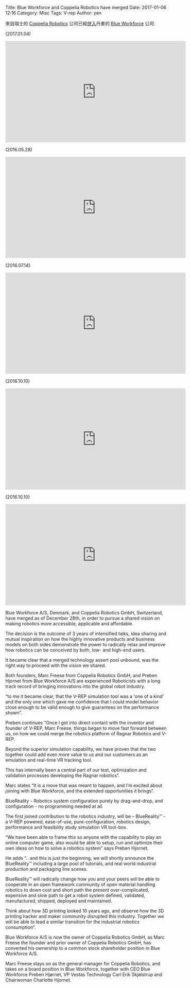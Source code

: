 Title: Blue Workforce and Coppelia Robotics  have merged
Date: 2017-01-06 12:16
Category: Misc
Tags: V-rep
Author: yen

來自瑞士的 <a href="http://www.coppeliarobotics.com/">Coppelia Robotics</a> 公司已經<a href="http://blueworkforce.com/uncategorized/merger-blue-workforce-acquired-coppelia-robotics-the-v-rep-company/">併入</a>丹麥的 <a href="http://blueworkforce.com/">Blue Workforce</a> 公司.

<!-- PELICAN_END_SUMMARY -->

(2017.01.04)<br />
<iframe width="560" height="315" src="https://www.youtube.com/embed/ERD9QlouPLI" frameborder="0" allowfullscreen></iframe><br />

(2016.05.28)<br />
<iframe width="560" height="315" src="https://www.youtube.com/embed/SM2t3wzk0ho" frameborder="0" allowfullscreen></iframe><br />

(2016.07.14)<br />
<iframe width="560" height="315" src="https://www.youtube.com/embed/JxmNZSpmrk4" frameborder="0" allowfullscreen></iframe><br />

(2016.10.10)<br />
<iframe width="560" height="315" src="https://www.youtube.com/embed/4NWXmyGwgpg" frameborder="0" allowfullscreen></iframe><br />

(2016.10.10)<br />
<iframe width="560" height="315" src="https://www.youtube.com/embed/0oOzyDPecAs" frameborder="0" allowfullscreen></iframe><br />

Blue Workforce A/S, Denmark, and Coppelia Robotics GmbH, Switzerland, have merged as of December 28th, in order to pursue a shared vision on making robotics more accessible, applicable and affordable. 

The decision is the outcome of 3 years of intensified talks, idea sharing and mutual inspiration on how the highly innovative products and business models on both sides demonstrate the power to radically relax and improve how robotics can be conceived by both, low- and high-end users. 

It became clear that a merged technology assert pool unbound, was the right way to proceed with the vision we shared. 

Both founders, Marc Freese from Coppelia Robotics GmbH, and Preben Hjornet from Blue Workforce A/S are experienced Roboticists with a long track record of bringing innovations into the global robot industry. 

“to me it became clear, that the V-REP simulation tool was a 'one of a kind' and the only one which gave me confidence that I could model behavior close enough to be valid enough to give guarantees on the performance shown”. 

Preben continues “Once I got into direct contact with the inventor and founder of V-REP, Marc Freese, things began to move fast forward between us, on how we could merge the robotics platform of Ragnar Robotics and V-REP. 

Beyond the superior simulation capability, we have proven that the two together could add even more value to us and our customers as an emulation and real-time VR tracking tool. 

This has internally been a central part of our test, optimization and validation processes developing the Ragnar robotics”. 

Marc states “It is a move that was meant to happen, and I’m excited about joining with Blue Workforce, and the extended opportunities it brings“.

BlueReality - Robotics system configuration purely by drag-and-drop, and configuration - no programming needed at all.

The first joined contribution to the robotics industry, will be – BlueReality™ - a V-REP powered, ease-of-use, pure-configuration, robotics design, performance and feasibility study simulation VR tool-box. 

“We have been able to frame this so anyone with the capability to play an online computer game, also would be able to setup, run and optimize their own ideas on how to solve a robotics system” says Preben Hjornet. 

He adds “.. and this is just the beginning, we will shortly announce the BlueReality™ including a large pool of tutorials, and real world industrial production and packaging line scenes. 

BlueReality™ will radically change how you and your peers will be able to cooperate in an open framework community of open material handling robotics to down cost and short path the present over-complicated, expensive and slow path to get a robot system defined, validated, manufactured, shipped, deployed and maintained. 

Think about how 3D printing looked 10 years ago, and observe how the 3D printing hacker and maker community disrupted this industry. Together we will be able to lead a similar transition for the industrial robotics consumption”.


Blue Workforce A/S is now the owner of Coppelia Robotics GmbH, as Marc Freese the founder and prior owner of Coppelia Robotics GmbH, has converted his ownership to a common stock shareholder position in Blue Workforce A/S. 

Marc Freese stays on as the general manager for Coppelia Robotics, and takes on a board position in Blue Workforce, together with CEO Blue Workforce Preben Hjørnet, VP Vestas Technology Carl Erik Skjølstrup and Chairwoman Charlotte Hjornet.